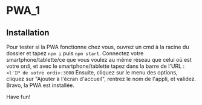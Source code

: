# PWA_1

## Installation

Pour tester si la PWA fonctionne chez vous, ouvrez un cmd à la racine du dossier et tapez `npm i` puis `npm start`.
Connectez votre smartphone/tablette/ce que vous voulez au même réseau que celui où est votre ordi, et avec le smartphone/tablette tapez dans la barre de l'URL : `<l'IP de votre ordi>:3000`
Ensuite, cliquez sur le menu des options, cliquez sur "Ajouter à l'écran d'accueil", rentrez le nom de l'appli, et validez.
Bravo, la PWA est installée.

Have fun!
